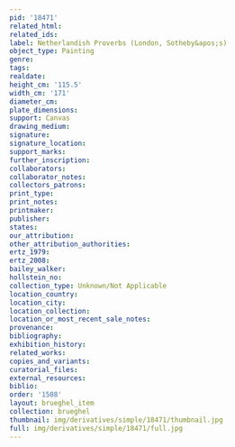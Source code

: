 ```yaml
---
pid: '18471'
related_html: 
related_ids: 
label: Netherlandish Proverbs (London, Sotheby&apos;s)
object_type: Painting
genre: 
tags: 
realdate: 
height_cm: '115.5'
width_cm: '171'
diameter_cm: 
plate_dimensions: 
support: Canvas
drawing_medium: 
signature: 
signature_location: 
support_marks: 
further_inscription: 
collaborators: 
collaborator_notes: 
collectors_patrons: 
print_type: 
print_notes: 
printmaker: 
publisher: 
states: 
our_attribution: 
other_attribution_authorities: 
ertz_1979: 
ertz_2008: 
bailey_walker: 
hollstein_no: 
collection_type: Unknown/Not Applicable
location_country: 
location_city: 
location_collection: 
location_or_most_recent_sale_notes: 
provenance: 
bibliography: 
exhibition_history: 
related_works: 
copies_and_variants: 
curatorial_files: 
external_resources: 
biblio: 
order: '1508'
layout: brueghel_item
collection: brueghel
thumbnail: img/derivatives/simple/18471/thumbnail.jpg
full: img/derivatives/simple/18471/full.jpg
---
```

